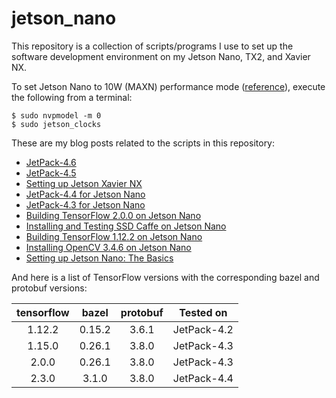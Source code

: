 # jetson_nano

This repository is a collection of scripts/programs I use to set up the software development environment on my Jetson Nano, TX2, and Xavier NX.

To set Jetson Nano to 10W (MAXN) performance mode ([reference](https://devtalk.nvidia.com/default/topic/1050377/jetson-nano/deep-learning-inference-benchmarking-instructions/)), execute the following from a terminal:

   ```shell
   $ sudo nvpmodel -m 0
   $ sudo jetson_clocks
   ```

These are my blog posts related to the scripts in this repository:

* [JetPack-4.6](https://jkjung-avt.github.io/jetpack-4.6/)
* [JetPack-4.5](https://jkjung-avt.github.io/jetpack-4.5/)
* [Setting up Jetson Xavier NX](https://jkjung-avt.github.io/setting-up-xavier-nx/)
* [JetPack-4.4 for Jetson Nano](https://jkjung-avt.github.io/jetpack-4.4/)
* [JetPack-4.3 for Jetson Nano](https://jkjung-avt.github.io/jetpack-4.3/)
* [Building TensorFlow 2.0.0 on Jetson Nano](https://jkjung-avt.github.io/build-tensorflow-2.0.0/)
* [Installing and Testing SSD Caffe on Jetson Nano](https://jkjung-avt.github.io/ssd-caffe-on-nano/)
* [Building TensorFlow 1.12.2 on Jetson Nano](https://jkjung-avt.github.io/build-tensorflow-1.12.2/)
* [Installing OpenCV 3.4.6 on Jetson Nano](https://jkjung-avt.github.io/opencv-on-nano/)
* [Setting up Jetson Nano: The Basics](https://jkjung-avt.github.io/setting-up-nano/)

And here is a list of TensorFlow versions with the corresponding bazel and protobuf versions:

| tensorflow |  bazel | protobuf |  Tested on  |
|:----------:|:------:|:--------:|:-----------:|
|   1.12.2   | 0.15.2 |   3.6.1  | JetPack-4.2 |
|   1.15.0   | 0.26.1 |   3.8.0  | JetPack-4.3 |
|    2.0.0   | 0.26.1 |   3.8.0  | JetPack-4.3 |
|    2.3.0   |  3.1.0 |   3.8.0  | JetPack-4.4 |
